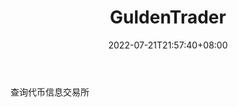 ﻿---
weight: 
title: "GuldenTrader"
description: "查询代币信息交易所"
date: 2022-07-21T21:57:40+08:00
lastmod: 2022-07-21T16:45:40+08:00
draft: false
authors: ["seven"]
featuredImage: "guldentrader.webp"
link: "https://guldentrader.com/"
tags: ["交易所","GuldenTrader"]
categories: ["navigation"]
navigation: ["交易所"]
lightgallery: true
toc: true
pinned: false
recommend: false
recommend1: false
---

查询代币信息交易所